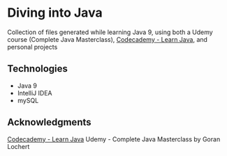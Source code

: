# Diving into Java

Collection of files generated while learning Java 9, using both a Udemy course (Complete Java Masterclass), [Codecademy - Learn Java](https://www.codecademy.com/learn/learn-java), and personal projects

## Technologies

- Java 9
- IntelliJ IDEA
- mySQL

## Acknowledgments

[Codecademy - Learn Java](https://www.codecademy.com/learn/learn-java)
Udemy - Complete Java Masterclass by Goran Lochert
